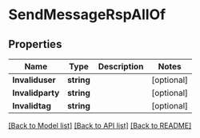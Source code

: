 # SendMessageRspAllOf

## Properties

Name | Type | Description | Notes
------------ | ------------- | ------------- | -------------
**Invaliduser** | **string** |  | [optional] 
**Invalidparty** | **string** |  | [optional] 
**Invalidtag** | **string** |  | [optional] 

[[Back to Model list]](../README.md#documentation-for-models) [[Back to API list]](../README.md#documentation-for-api-endpoints) [[Back to README]](../README.md)


